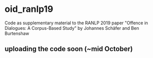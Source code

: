 # oid_ranlp19
Code as supplementary material to the RANLP 2019 paper "Offence in Dialogues: A Corpus-Based Study" by Johannes Schäfer and Ben Burtenshaw

## uploading the code soon (~mid October)
